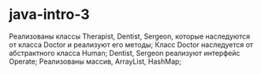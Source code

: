 # java-intro-3
Реализованы классы Therapist, Dentist, Sergeon, которые наследуются от класса Doctor и реализуют его методы;
Класс Doctor наследуется от абстрактного класса Human;
Dentist, Sergeon реализуют интерфейс Operate;
Реализованы массив, ArrayList, HashMap;
